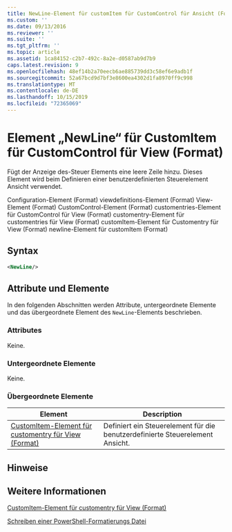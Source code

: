 ```yaml
---
title: NewLine-Element für customItem für CustomControl für Ansicht (Format) | Microsoft-Dokumentation
ms.custom: ''
ms.date: 09/13/2016
ms.reviewer: ''
ms.suite: ''
ms.tgt_pltfrm: ''
ms.topic: article
ms.assetid: 1ca84152-c2b7-492c-8a2e-d0587ab9d7b9
caps.latest.revision: 9
ms.openlocfilehash: 48ef14b2a70eecb6ae885739dd3c58ef6e9adb1f
ms.sourcegitcommit: 52a67bcd9d7bf3e8600ea4302d1fa8970ff9c998
ms.translationtype: MT
ms.contentlocale: de-DE
ms.lasthandoff: 10/15/2019
ms.locfileid: "72365069"
---
```

# <a name="newline-element-for-customitem-for-customcontrol-for-view-format"></a>Element „NewLine“ für CustomItem für CustomControl für View (Format)

Fügt der Anzeige des-Steuer Elements eine leere Zeile hinzu. Dieses Element wird beim Definieren einer benutzerdefinierten Steuerelement Ansicht verwendet.

Configuration-Element (Format) viewdefinitions-Element (Format) View-Element (Format) CustomControl-Element (Format) customentries-Element für CustomControl für View (Format) customentry-Element für customentries für View (Format) customItem-Element für Customentry für View (Format) newline-Element für customItem (Format)

## <a name="syntax"></a>Syntax

```xml
<NewLine/>
```

## <a name="attributes-and-elements"></a>Attribute und Elemente

In den folgenden Abschnitten werden Attribute, untergeordnete Elemente und das übergeordnete Element des `NewLine`-Elements beschrieben.

### <a name="attributes"></a>Attributes

Keine.

### <a name="child-elements"></a>Untergeordnete Elemente

Keine.

### <a name="parent-elements"></a>Übergeordnete Elemente

|Element|Description|
|-------------|-----------------|
|[CustomItem-Element für customentry für View (Format)](./customitem-element-for-customentry-for-customcontrol-for-view-format.md)|Definiert ein Steuerelement für die benutzerdefinierte Steuerelement Ansicht.|

## <a name="remarks"></a>Hinweise

## <a name="see-also"></a>Weitere Informationen

[CustomItem-Element für customentry für View (Format)](./customitem-element-for-customentry-for-customcontrol-for-view-format.md)

[Schreiben einer PowerShell-Formatierungs Datei](./writing-a-powershell-formatting-file.md)
